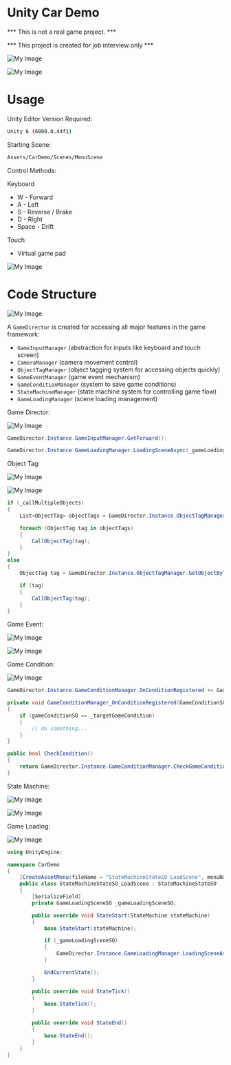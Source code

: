 # Unity Car Demo

*** This is not a real game project. ***

*** This project is created for job interview only ***

![My Image](ReadmeImages/MainMenuScene.jpg)

![My Image](ReadmeImages/CarDemoScene_Stage01.jpg)

# Usage
Unity Editor Version Required:
```bash
Unity 6 (6000.0.44f1)
```

Starting Scene:
```bash
Assets/CarDemo/Scenes/MenuScene
```

Control Methods:

Keyboard
- W - Forward
- A - Left
- S - Reverse / Brake
- D - Right
- Space - Drift

Touch
- Virtual game pad

![My Image](ReadmeImages/VirtualGamePadControl.jpg)  

# Code Structure
![My Image](ReadmeImages/GeneralCodeStructure.jpg)

A `GameDirector` is created for accessing all major features in the game framework:
- `GameInputManager` (abstraction for inputs like keyboard and touch screen)
- `CameraManager` (camera movement control)
- `ObjectTagManager` (object tagging system for accessing objects quickly)
- `GameEventManager` (game event mechanism)
- `GameConditionManager` (system to save game conditions)
- `StateMachineManager` (state machine system for controlling game flow)
- `GameLoadingManager` (scene loading management)

Game Director:

![My Image](ReadmeImages/GameDirector.jpg)

```csharp
GameDirector.Instance.GameInputManager.GetForward();
```

```csharp
GameDirector.Instance.GameLoadingManager.LoadingSceneAsync(_gameLoadingSceneSO);
```

Object Tag:

![My Image](ReadmeImages/ObjectTag.jpg)

![My Image](ReadmeImages/ObjectTagSO.jpg)

```csharp
if (_callMultipleObjects)
{
    List<ObjectTag> objectTags = GameDirector.Instance.ObjectTagManager.GetObjectsByTag(_objectTag);

    foreach (ObjectTag tag in objectTags)
    {
        CallObjectTag(tag);
    }
}
else
{
    ObjectTag tag = GameDirector.Instance.ObjectTagManager.GetObjectByTag(_objectTag);

    if (tag)
    {
        CallObjectTag(tag);
    }
}
```

Game Event:

![My Image](ReadmeImages/GameEventTrigger.jpg)

![My Image](ReadmeImages/GameEventListener.jpg)

Game Condition:

![My Image](ReadmeImages/GameConditionTrigger.jpg)

```csharp
GameDirector.Instance.GameConditionManager.OnConditionRegistered += GameConditionManager_OnConditionRegistered;

private void GameConditionManager_OnConditionRegistered(GameConditionSO gameConditionSO)
{
    if (gameConditionSO == _targetGameCondition)
    {
        // do something...
    }
}

public bool CheckCondition()
{
    return GameDirector.Instance.GameConditionManager.CheckGameCondition(_targetGameCondition);
}
```

State Machine:

![My Image](ReadmeImages/StateMachine.jpg)

![My Image](ReadmeImages/StateMachineSO.jpg)

Game Loading:

![My Image](ReadmeImages/GameLoadingTrigger.jpg)

```csharp
using UnityEngine;

namespace CarDemo
{
    [CreateAssetMenu(fileName = "StateMachineStateSO_LoadScene", menuName = "Car Demo/SO/Game State/Load Scene")]
    public class StateMachineStateSO_LoadScene : StateMachineStateSO
    {
        [SerializeField]
        private GameLoadingSceneSO _gameLoadingSceneSO;

        public override void StateStart(StateMachine stateMachine)
        {
            base.StateStart(stateMachine);

            if (_gameLoadingSceneSO)
            {
                GameDirector.Instance.GameLoadingManager.LoadingSceneAsync(_gameLoadingSceneSO);
            }

            EndCurrentState();
        }

        public override void StateTick()
        {
            base.StateTick();
        }

        public override void StateEnd()
        {
            base.StateEnd();
        }
    }
}
```
